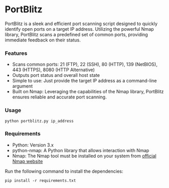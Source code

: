 # PortBlitz
PortBlitz is a sleek and efficient port scanning script designed to quickly identify open ports on a target IP address. Utilizing the powerful Nmap library, PortBlitz scans a predefined set of common ports, providing immediate feedback on their status.

### Features

* Scans common ports: 21 (FTP), 22 (SSH), 80 (HTTP), 139 (NetBIOS), 443 (HTTPS), 8080 (HTTP Alternative)
* Outputs port status and overall host state
* Simple to use: Just provide the target IP address as a command-line argument
* Built on Nmap: Leveraging the capabilities of the Nmap library, PortBlitz ensures reliable and accurate port scanning.

### Usage
```
python portblitz.py ip_address
```

### Requirements
* Python: Version 3.x
* python-nmap: A Python library that allows interaction with Nmap
* Nmap: The Nmap tool must be installed on your system from [official Nmap website](https://nmap.org/download)

Run the following command to install the dependencies:
```
pip install -r requirements.txt
```

